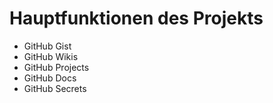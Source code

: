 # Hauptfunktionen des Projekts

- GitHub Gist  
- GitHub Wikis  
- GitHub Projects  
- GitHub Docs  
- GitHub Secrets  
